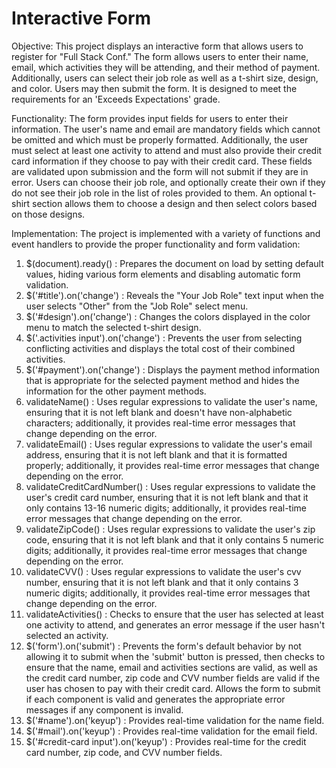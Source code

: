 # Interactive Form

Objective:
  This project displays an interactive form that allows users to register for
  "Full Stack Conf." The form allows users to enter their name, email, which
  activities they will be attending, and their method of payment. Additionally,
  users can select their job role as well as a t-shirt size, design, and color.
  Users may then submit the form. It is designed to meet the requirements for
  an 'Exceeds Expectations' grade.

Functionality:
  The form provides input fields for users to enter their information. The
  user's name and email are mandatory fields which cannot be omitted and which
  must be properly formatted. Additionally, the user must select at least one
  activity to attend and must also provide their credit card information if
  they choose to pay with their credit card. These fields are validated upon
  submission and the form will not submit if they are in error. Users can
  choose their job role, and optionally create their own if they do not see
  their job role in the list of roles provided to them. An optional t-shirt
  section allows them to choose a design and then select colors based on those
  designs.

Implementation:
The project is implemented with a variety of functions and event handlers to
provide the proper functionality and form validation:
1. $(document).ready() : Prepares the document on load by setting default
values, hiding various form elements and disabling automatic form
validation.
2. $('#title').on('change') : Reveals the "Your Job Role" text input when
the user selects "Other" from the "Job Role" select menu.
3. $('#design').on('change') : Changes the colors displayed in the color
menu to match the selected t-shirt design.
4. $('.activities input').on('change') : Prevents the user from selecting
conflicting activities and displays the total cost of their combined
activities.
5. $('#payment').on('change') : Displays the payment method information
that is appropriate for the selected payment method and hides the
information for the other payment methods.
6. validateName() : Uses regular expressions to validate the user's name,
ensuring that it is not left blank and doesn't have non-alphabetic
characters; additionally, it provides real-time error messages that change
depending on the error.
7. validateEmail() : Uses regular expressions to validate the user's email
address, ensuring that it is not left blank and that it is formatted
properly; additionally, it provides real-time error messages that change
depending on the error.
8. validateCreditCardNumber() : Uses regular expressions to validate the
user's credit card number, ensuring that it is not left blank and that it
only contains 13-16 numeric digits; additionally, it provides real-time
error messages that change depending on the error.
9. validateZipCode() : Uses regular expressions to validate the user's
zip code, ensuring that it is not left blank and that it only contains 5
numeric digits; additionally, it provides real-time error messages
that change depending on the error.
10. validateCVV() : Uses regular expressions to validate the user's
cvv number, ensuring that it is not left blank and that it only contains 3
numeric digits; additionally, it provides real-time error messages
that change depending on the error.
11. validateActivities() : Checks to ensure that the user has selected at
least one activity to attend, and generates an error message if the user
hasn't selected an activity.
12. $('form').on('submit') : Prevents the form's default behavior by not
allowing it to submit when the 'submit' button is pressed, then checks to
ensure that the name, email and activities sections are valid, as well as
the credit card number, zip code and CVV number fields are valid if the
user has chosen to pay with their credit card. Allows the form to submit if
each component is valid and generates the appropriate error messages if any
component is invalid.
13. $('#name').on('keyup') : Provides real-time validation for the name
field.
14. $('#mail').on('keyup') : Provides real-time validation for the email
field.
15. $('#credit-card input').on('keyup') : Provides real-time for the
credit card number, zip code, and CVV number fields.

